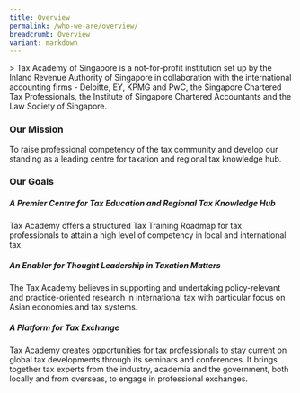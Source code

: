 ```yaml
---
title: Overview
permalink: /who-we-are/overview/
breadcrumb: Overview
variant: markdown
---
```

&gt; Tax Academy of Singapore is a not-for-profit institution set up by the Inland Revenue Authority of Singapore in collaboration with the international accounting firms -          Deloitte, EY, KPMG and PwC, the Singapore Chartered Tax Professionals, the Institute of Singapore Chartered Accountants and the Law Society of Singapore.


### **Our Mission**

To raise professional competency of the tax community and develop our standing as a leading centre for taxation and regional tax knowledge hub.

### **Our Goals**

##### **A Premier Centre for Tax Education and Regional Tax Knowledge Hub**

Tax Academy offers a structured Tax Training Roadmap for tax professionals to attain a high level of competency in local and international tax.

##### **An Enabler for Thought Leadership in Taxation Matters**

The Tax Academy believes in supporting and undertaking policy-relevant and practice-oriented research in international tax with particular focus on Asian economies and tax systems.

##### **A Platform for Tax Exchange**

Tax Academy creates opportunities for tax professionals to stay current on global tax developments through its seminars and conferences. It brings together tax experts from the industry, academia and the government, both locally and from overseas, to engage in professional exchanges.